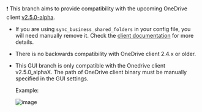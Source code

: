 :exclamation:   This branch aims to provide compatibility with the upcoming OneDrive client [v2.5.0-alpha](https://github.com/abraunegg/onedrive/discussions/2521). 

- If you are using `sync_business_shared_folders` in your config file, you will need manually remove it. Check the [client documentation](https://github.com/abraunegg/onedrive/blob/onedrive-v2.5.0-alpha-3/docs/business-shared-folders.md) for more details.

- There is no backwards compatibility with OneDrive client 2.4.x or older. 
- This GUI branch is only compatible with the Onedrive client v2.5.0_alphaX. The path of OneDrive client binary  must be manually specified in the GUI settings.


    Example:
    
    ![image](https://github.com/bpozdena/OneDriveGUI/assets/24818591/9595886f-850a-4f6a-a1b4-e0bd872eb5cc)